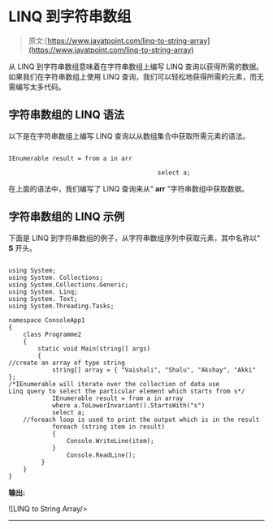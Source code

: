 # LINQ 到字符串数组

> 原文:[https://www.javatpoint.com/linq-to-string-array](https://www.javatpoint.com/linq-to-string-array)

从 LINQ 到字符串数组意味着在字符串数组上编写 LINQ 查询以获得所需的数据。如果我们在字符串数组上使用 LINQ 查询，我们可以轻松地获得所需的元素，而无需编写太多代码。

## 字符串数组的 LINQ 语法

以下是在字符串数组上编写 LINQ 查询以从数组集合中获取所需元素的语法。

```

IEnumerable result = from a in arr

                                         select a; 
```

在上面的语法中，我们编写了 LINQ 查询来从“ **arr** ”字符串数组中获取数据。

## 字符串数组的 LINQ 示例

下面是 LINQ 到字符串数组的例子，从字符串数组序列中获取元素，其中名称以“ **S** 开头。

```

using System;
using System. Collections;
using System.Collections.Generic;
using System. Linq;
using System. Text;
using System.Threading.Tasks;

namespace ConsoleApp1
{
    class Programme2
    {
        static void Main(string[] args)
        {
//create an array of type string
            string[] array = { "Vaishali", "Shalu", "Akshay", "Akki" };
/*IEnumerable will iterate over the collection of data use 
Linq query to select the particular element which starts from s*/
            IEnumerable result = from a in array
            where a.ToLowerInvariant().StartsWith("s")
            select a;
    //foreach loop is used to print the output which is in the result
            foreach (string item in result)
            {
                Console.WriteLine(item);
            }
                Console.ReadLine();
         }
    }
} 
```

**输出:**

![LINQ to String Array/>

<hr/>
<div class=](img/7be5dfb1c78c6f4c0230f2721ab02a3f.png) Next Topic[LINQ to Int Array](linq-to-int-array)